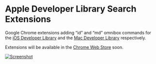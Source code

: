 # Apple Developer Library Search Extensions

Google Chrome extensions adding “id” and “md” omnibox commands for
the [iOS Developer Library][iOS Developer Library link] and
the [Mac Developer Library][Mac Developer Library link] respectively.

Extensions will be available in the [Chrome Web Store][Chrome Web Store link] soon.

[![Screenshot][Screenshot image]][Chrome Web Store link]


[Screenshot image]: https://cloud.githubusercontent.com/assets/200401/4750341/46f45a66-5a91-11e4-8639-05eca4464fc7.png

[iOS Developer Library link]: https://developer.apple.com/library/ios/navigation/
[Mac Developer Library link]: https://developer.apple.com/library/mac/navigation/
[Chrome Web Store link]: https://chrome.google.com/webstore/
